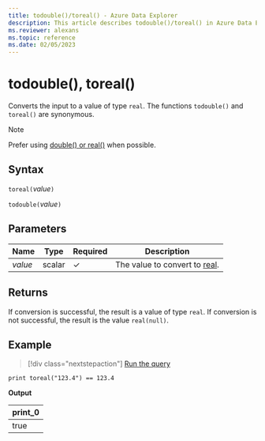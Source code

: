 ```yaml
---
title: todouble()/toreal() - Azure Data Explorer
description: This article describes todouble()/toreal() in Azure Data Explorer.
ms.reviewer: alexans
ms.topic: reference
ms.date: 02/05/2023
---
```

# todouble(), toreal()

Converts the input to a value of type `real`. The functions `todouble()` and `toreal()` are synonymous.

> [!NOTE]
> Prefer using [double() or real()](./scalar-data-types/real.md) when possible.

## Syntax

`toreal(`*value*`)`

`todouble(`*value*`)`

## Parameters

| Name | Type | Required | Description |
|--|--|--|--|
| *value* | scalar | &check; | The value to convert to [real](scalar-data-types/real.md).|

## Returns

If conversion is successful, the result is a value of type `real`.
If conversion is not successful, the result is the value `real(null)`.

## Example

> [!div class="nextstepaction"]
> <a href="https://dataexplorer.azure.com/clusters/help/databases/Samples?query=H4sIAAAAAAAAAysoyswrUSjJL0pNzNFQMjQy1jNR0lSwtVUAMwHpsmSHHgAAAA==" target="_blank">Run the query</a>

```kusto
print toreal("123.4") == 123.4
```

**Output**

|print_0|
|--|
|true|
